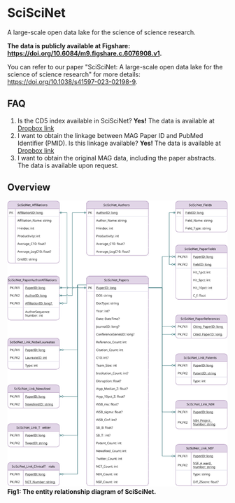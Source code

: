 # SciSciNet
A large-scale open data lake for the science of science research.

**The data is publicly available at Figshare: https://doi.org/10.6084/m9.figshare.c.6076908.v1.**

You can refer to our paper "SciSciNet: A large-scale open data lake for the science of science research" for more details: https://doi.org/10.1038/s41597-023-02198-9.

## FAQ
1) Is the CD5 index available in SciSciNet?
   **Yes!** The data is available at [Dropbox link](https://www.dropbox.com/scl/fo/8ig7zg8c7miam2mbfo57m/AP7ulT3sKK5mVjEVKviFCYo?rlkey=kudsi7yn81t64a27xjcyljc3c&dl=0)
2) I want to obtain the linkage between MAG Paper ID and PubMed Identifier (PMID). Is this linkage available?
   **Yes!** The data is available at [Dropbox link](https://www.dropbox.com/scl/fo/7vy9j540siieummb3xsjo/AFr1yPPTclCNB9_0TYQdpWg?rlkey=g218n6bdq7idvbpaoxmw5m0ii&dl=0)
3) I want to obtain the original MAG data, including the paper abstracts.
   The data is available upon request.

## Overview
![Fig1-DataLake](./Figures/Fig1-SciSciNet-Final.svg)
**Fig1: The entity relationship diagram of SciSciNet.**


